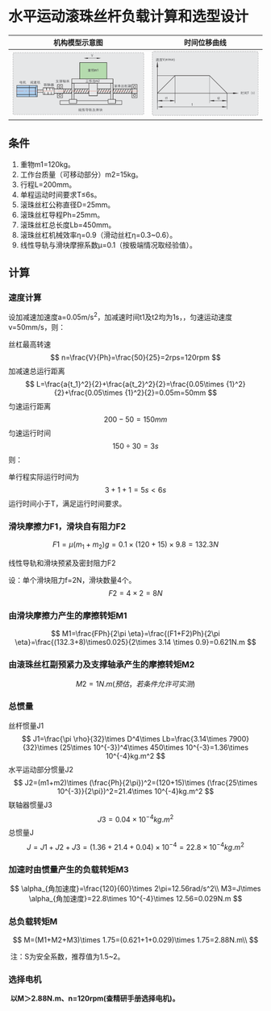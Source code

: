 # 水平运动滚珠丝杆负载计算和选型设计

|                        机构模型示意图                        |                         时间位移曲线                         |
| :----------------------------------------------------------: | :----------------------------------------------------------: |
| ![image-20250621141053144](./1750486113957.assets/image-20250621141053144.png) | ![image-20250621141108482](./1750486113957.assets/image-20250621141108482.png) |

## 条件

1. 重物m1=120kg。
2. 工作台质量（可移动部分）m2=15kg。
3. 行程L=200mm。
4. 单程运动时间要求T≤6s。
5. 滚珠丝杠公称直径D=25mm。
6. 滚珠丝杠导程Ph=25mm。
7. 滚珠丝杠总长度Lb=450mm。
8. 滚珠丝杠机械效率η=0.9（滑动丝杠η=0.3~0.6）。
9. 线性导轨与滑块摩擦系数μ=0.1（按极端情况取经验值）。

## 计算

### 速度计算

设加减速加速度a=0.05m/s<sup>2</sup>，加减速时间t1及t2均为1s，，匀速运动速度v=50mm/s，则：

丝杠最高转速
$$
n=\frac{V}{Ph}=\frac{50}{25}=2rps=120rpm
$$
加减速总运行距离
$$
L=\frac{a{t_1}^2}{2}+\frac{a{t_2}^2}{2}=\frac{0.05\times {1}^2}{2}+\frac{0.05\times {1}^2}{2}=0.05m=50mm
$$
匀速运行距离
$$
200-50=150mm
$$
匀速运行时间
$$
150\div 30=3s
$$
则：

单行程实际运行时间为
$$
3+1+1=5s<6s
$$
运行时间小于T，满足运行时间要求。

### 滑块摩擦力F1，滑块自有阻力F2

$$
F1=\mu(m_1+m_2)g=0.1\times (120+15)\times 9.8=132.3N
$$

线性导轨和滑块预紧及密封阻力F2

设：单个滑块阻力f=2N，滑块数量4个。
$$
F2=4\times 2=8N
$$

### 由滑块摩擦力产生的摩擦转矩M1

$$
M1=\frac{FPh}{2\pi \eta}=\frac{(F1+F2)Ph}{2\pi \eta}=\frac{(132.3+8)\times0.025}{2\times 3.14 \times 0.9}=0.621N.m
$$

### 由滚珠丝杠副预紧力及支撑轴承产生的摩擦转矩M2

$$
M2=1N.m(预估，若条件允许可实测)
$$

### 总惯量

丝杆惯量J1
$$
J1=\frac{\pi \rho}{32}\times D^4\times Lb=\frac{3.14\times 7900}{32}\times (25\times 10^{-3})^4\times 450\times 10^{-3}=1.36\times 10^{-4}kg.m^2
$$
水平运动部分惯量J2
$$
J2=(m1+m2)\times (\frac{Ph}{2\pi})^2=(120+15)\times (\frac{25\times 10^{-3}}{2\pi})^2=21.4\times 10^{-4}kg.m^2
$$
联轴器惯量J3
$$
J3=0.04\times 10^{-4}kg.m^2
$$
总惯量J
$$
J=J1+J2+J3=(1.36+21.4+0.04)\times 10^{-4}=22.8\times 10^{-4}kg.m^2
$$

### 加速时由惯量产生的负载转矩M3

$$
\alpha_{角加速度}=\frac{120}{60}\times 2\pi=12.56rad/s^2\\
M3=J\times \alpha_{角加速度}=22.8\times 10^{-4}\times 12.56=0.029N.m
$$

### 总负载转矩M

$$
M=(M1+M2+M3)\times 1.75=(0.621+1+0.029)\times 1.75=2.88N.m\\
$$

​	注：S为安全系数，推荐值为1.5~2。

### 选择电机

​	**以M＞2.88N.m、n=120rpm(查精研手册选择电机)。**







